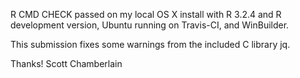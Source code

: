R CMD CHECK passed on my local OS X install with R 3.2.4 and
R development version, Ubuntu running on Travis-CI, and WinBuilder.

This submission fixes some warnings from the included C library jq.

Thanks! Scott Chamberlain

